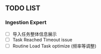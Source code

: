 ## TODO LIST

### Ingestion Expert

- [ ] 导入任务整体信息展示
- [ ] Task Reached Timeout issue
- [ ] Routine Load Task optimize (频率等调整)
